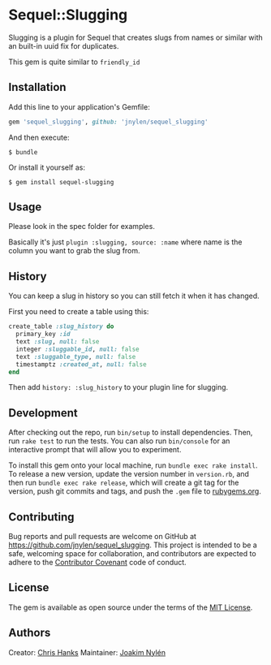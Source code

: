 # Sequel::Slugging

Slugging is a plugin for Sequel that creates slugs from names or similar with an built-in uuid fix for duplicates.

This gem is quite similar to `friendly_id`

## Installation

Add this line to your application's Gemfile:

```ruby
gem 'sequel_slugging', github: 'jnylen/sequel_slugging'
```

And then execute:

    $ bundle

Or install it yourself as:

    $ gem install sequel-slugging

## Usage

Please look in the spec folder for examples.

Basically it's just `plugin :slugging, source: :name` where name is the column you want to grab the slug from.

## History

You can keep a slug in history so you can still fetch it when it has changed.

First you need to create a table using this:
```ruby
create_table :slug_history do
  primary_key :id
  text :slug, null: false
  integer :sluggable_id, null: false
  text :sluggable_type, null: false
  timestamptz :created_at, null: false
end
```

Then add `history: :slug_history` to your plugin line for slugging.

## Development

After checking out the repo, run `bin/setup` to install dependencies. Then, run `rake test` to run the tests. You can also run `bin/console` for an interactive prompt that will allow you to experiment.

To install this gem onto your local machine, run `bundle exec rake install`. To release a new version, update the version number in `version.rb`, and then run `bundle exec rake release`, which will create a git tag for the version, push git commits and tags, and push the `.gem` file to [rubygems.org](https://rubygems.org).

## Contributing

Bug reports and pull requests are welcome on GitHub at https://github.com/jnylen/sequel_slugging. This project is intended to be a safe, welcoming space for collaboration, and contributors are expected to adhere to the [Contributor Covenant](contributor-covenant.org) code of conduct.


## License

The gem is available as open source under the terms of the [MIT License](http://opensource.org/licenses/MIT).

## Authors

Creator: [Chris Hanks](https://github.com/chanks/sequel-slugging)
Maintainer: [Joakim Nylén](https://github.com/jnylen/sequel_slugging)
